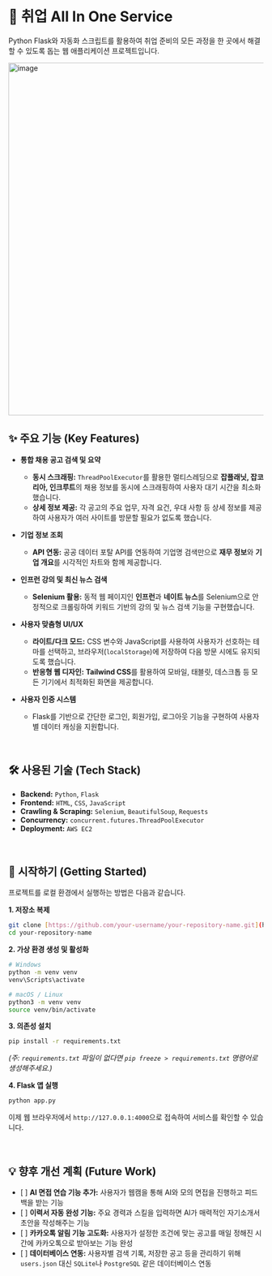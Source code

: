 # 💼 취업 All In One Service

Python Flask와 자동화 스크립트를 활용하여 취업 준비의 모든 과정을 한 곳에서 해결할 수 있도록 돕는 웹 애플리케이션 프로젝트입니다.

<img width="614" height="695" alt="image" src="https://github.com/user-attachments/assets/0f5b3bc6-db85-4bf0-8af7-00881227c9a3" />


<br>

## ✨ 주요 기능 (Key Features)

* **통합 채용 공고 검색 및 요약**
  * **동시 스크래핑:** `ThreadPoolExecutor`를 활용한 멀티스레딩으로 **잡플래닛, 잡코리아, 인크루트**의 채용 정보를 동시에 스크래핑하여 사용자 대기 시간을 최소화했습니다.
  * **상세 정보 제공:** 각 공고의 주요 업무, 자격 요건, 우대 사항 등 상세 정보를 제공하여 사용자가 여러 사이트를 방문할 필요가 없도록 했습니다.

* **기업 정보 조회**
  * **API 연동:** 공공 데이터 포탈 API를 연동하여 기업명 검색만으로 **재무 정보**와 **기업 개요**를 시각적인 차트와 함께 제공합니다.

* **인프런 강의 및 최신 뉴스 검색**
  * **Selenium 활용:** 동적 웹 페이지인 **인프런**과 **네이트 뉴스**를 Selenium으로 안정적으로 크롤링하여 키워드 기반의 강의 및 뉴스 검색 기능을 구현했습니다.

* **사용자 맞춤형 UI/UX**
  * **라이트/다크 모드:** CSS 변수와 JavaScript를 사용하여 사용자가 선호하는 테마를 선택하고, 브라우저(`localStorage`)에 저장하여 다음 방문 시에도 유지되도록 했습니다.
  * **반응형 웹 디자인:** **Tailwind CSS**를 활용하여 모바일, 태블릿, 데스크톱 등 모든 기기에서 최적화된 화면을 제공합니다.

* **사용자 인증 시스템**
  * Flask를 기반으로 간단한 로그인, 회원가입, 로그아웃 기능을 구현하여 사용자별 데이터 캐싱을 지원합니다.

<br>

## 🛠️ 사용된 기술 (Tech Stack)

* **Backend:** `Python`, `Flask`
* **Frontend:** `HTML`, `CSS`, `JavaScript`
* **Crawling & Scraping:** `Selenium`, `BeautifulSoup`, `Requests`
* **Concurrency:** `concurrent.futures.ThreadPoolExecutor`
* **Deployment:** `AWS EC2`

<br>

## 🚀 시작하기 (Getting Started)

프로젝트를 로컬 환경에서 실행하는 방법은 다음과 같습니다.

**1. 저장소 복제**
```bash
git clone [https://github.com/your-username/your-repository-name.git](https://github.com/your-username/your-repository-name.git)
cd your-repository-name
```

**2. 가상 환경 생성 및 활성화**
```bash
# Windows
python -m venv venv
venv\Scripts\activate

# macOS / Linux
python3 -m venv venv
source venv/bin/activate
```

**3. 의존성 설치**
```bash
pip install -r requirements.txt
```
*(주: `requirements.txt` 파일이 없다면 `pip freeze > requirements.txt` 명령어로 생성해주세요.)*

**4. Flask 앱 실행**
```bash
python app.py
```
이제 웹 브라우저에서 `http://127.0.0.1:4000`으로 접속하여 서비스를 확인할 수 있습니다.

<br>

## 💡 향후 개선 계획 (Future Work)

* \[ \] **AI 면접 연습 기능 추가:** 사용자가 웹캠을 통해 AI와 모의 면접을 진행하고 피드백을 받는 기능
* \[ \] **이력서 자동 완성 기능:** 주요 경력과 스킬을 입력하면 AI가 매력적인 자기소개서 초안을 작성해주는 기능
* \[ \] **카카오톡 알림 기능 고도화:** 사용자가 설정한 조건에 맞는 공고를 매일 정해진 시간에 카카오톡으로 받아보는 기능 완성
* \[ \] **데이터베이스 연동:** 사용자별 검색 기록, 저장한 공고 등을 관리하기 위해 `users.json` 대신 `SQLite`나 `PostgreSQL` 같은 데이터베이스 연동
    
